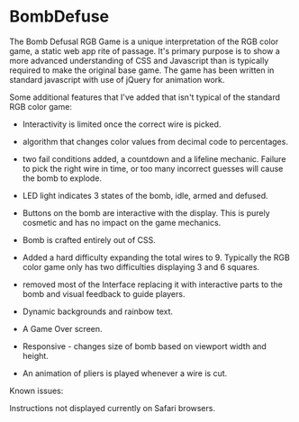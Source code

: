 # BombDefuse

The Bomb Defusal RGB Game is a unique interpretation of the RGB color game, a static web app rite of passage. It's primary purpose is to show a more advanced understanding of CSS and Javascript than is typically required to make the original base game. The game has been written in standard javascript with use of jQuery for animation work.


Some additional features that I've added that isn't typical of the standard RGB color game:

- Interactivity is limited once the correct wire is picked.

- algorithm that changes color values from decimal code to percentages.

- two fail conditions added, a countdown and a lifeline mechanic. Failure to pick the right wire in time, or too many incorrect guesses will cause the bomb to explode. 

- LED light indicates 3 states of the bomb, idle, armed and defused. 

- Buttons on the bomb are interactive with the display. This is purely cosmetic and has no impact on the game mechanics. 

- Bomb is crafted entirely out of CSS.

- Added a hard difficulty expanding the total wires to 9. Typically the RGB color game only has two difficulties displaying 3 and 6 squares.

- removed most of the Interface replacing it with interactive parts to the bomb and visual feedback to guide players.

- Dynamic backgrounds and rainbow text.

- A Game Over screen.

- Responsive - changes size of bomb based on viewport width and height.

- An animation of pliers is played whenever a wire is cut.

Known issues: 

Instructions not displayed currently on Safari browsers.
